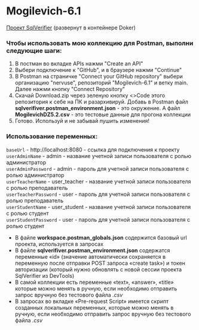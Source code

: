 # Mogilevich-6.1

[Проект SqlVerifier](https://github.com/IT-switcher/verifier) (развернут в контейнере Doker)
### Чтобы использовать мою коллекцию для Postman, выполни следующие шаги:

1. В постман во вкладке APIs нажми "Create an API"
2. Выбери подключение к "GitHub", и в браузере нажми "Continue"
3. В Postman на страничке "Connect your GitHub repository" выбери организацию "nervuse", репозиторий "Mogilevich-6.1" и ветку main. Далее нажми кнопку "Connect Repository"
4. Скачай Download.zip через зеленую кнопку <>Code этого репозитория к себе на ПК и разархивируй. Добавь в Postman файл **sqlverifiver.postman_environment.json** - это окружение. А файл **MogilevichDZ5.2.csv** - это тестовые данные для прогона коллекции
5. Готово. Используй и не забывай пушить изменения!

### Использование переменных:
`baseUrl` - http://localhost:8080 - ссылка для подключения к проекту  
`userAdminName` - admin - название учетной записи пользователя с ролью администратор  
`userAdminPassword` - admin - пароль для учетной записи пользователя с ролью администратор  
`userTeacherName` - user_teacher - название учетной записи пользователя с ролью преподаватель  
`userTeacherPassword` - user - пароль для учетной записи пользователя с ролью преподаватель  
`userStudentName` - user_student - название учетной записи пользователя с ролью студент  
`userStudentPassword` - user - пароль для учетной записи пользователя с ролью студент  

- В файле **workspace.postman_globals.json** содержится базовый url проекта, используется в запросах
- В файле **sqlverifiver.postman_environment.json** содержатся переменные «id» (значение автоматически сохраняется в переменную после отправки POST запроса «create task») и токен авторизации (который нужно обновлять с новой сессии проекта  SqlVerifier из DevTools)
- В самой коллекции есть переменные «text», «answer», «title» которые можно менять в ручную, если необходимо отправить запрос вручную без тестового файла *.csv*
- В запросах во вкладке «Pre-request Script» имеется скрипт созданных локальных переменных, которые можно менять в ручную, если необходимо отправить запрос вручную без тестового файла *.csv*
